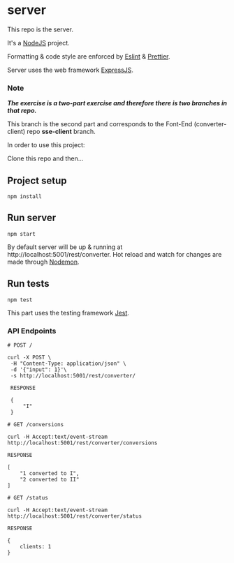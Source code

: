 # server

This repo is the server.

It's a [NodeJS](https://nodejs.org/en/) project.

Formatting & code style are enforced by [Eslint](https://eslint.org/) & [Prettier](https://prettier.io/).

Server uses the web framework [ExpressJS](https://expressjs.com/).

### Note

**_The exercise is a two-part exercise and therefore there is two branches in that repo._**

This branch is the second part and corresponds to the Font-End (converter-client) repo **sse-client** branch.

In order to use this project:

Clone this repo and then...

## Project setup

```
npm install
```

## Run server

```
npm start
```

By default server will be up & running at http://localhost:5001/rest/converter.
Hot reload and watch for changes are made through [Nodemon](https://www.npmjs.com/package/nodemon).

## Run tests

```
npm test
```

This part uses the testing framework [Jest](https://jestjs.io/).

### API Endpoints

```
# POST /

curl -X POST \
 -H "Content-Type: application/json" \
 -d '{"input": 1}'\
 -s http://localhost:5001/rest/converter/

 RESPONSE

 {
     "I"
 }
```

```
# GET /conversions

curl -H Accept:text/event-stream http://localhost:5001/rest/converter/conversions

RESPONSE

[
    "1 converted to I",
    "2 converted to II"
]
```

```
# GET /status

curl -H Accept:text/event-stream http://localhost:5001/rest/converter/status

RESPONSE

{
    clients: 1
}
```
